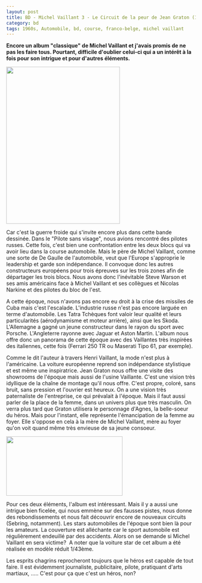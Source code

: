 ```yaml
---
layout: post
title: BD - Michel Vaillant 3 - Le Circuit de la peur de Jean Graton (1961)
category: bd
tags: 1960s, Automobile, bd, course, franco-belge, michel vaillant
---
```

**Encore un album "classique" de Michel Vaillant et j'avais promis de ne pas les faire tous. Pourtant, difficile d'oublier celui-ci qui a un intérêt à la fois pour son intrigue et pour d'autres éléments.**

<img class="alignleft  wp-image-20561" src="https://cheziceman.files.wordpress.com/2017/07/michelvail03.jpg" alt="" width="302" height="418" />

Car c'est la guerre froide qui s'invite encore plus dans cette bande dessinée. Dans le "Pilote sans visage", nous avions rencontré des pilotes russes. Cette fois, c'est bien une confrontation entre les deux blocs qui va avoir lieu dans la course automobile. Mais le père de Michel Vaillant, comme une sorte de De Gaulle de l'automobile, veut que l'Europe s'approprie le leadership et garde son indépendance. Il convoque donc les autres constructeurs européens pour trois épreuves sur les trois zones afin de départager les trois blocs. Nous avons donc l'inévitable Steve Warson et ses amis américains face à Michel Vaillant et ses collègues et Nicolas Narkine et des pilotes du bloc de l'est.

A cette époque, nous n'avons pas encore eu droit à la crise des missiles de Cuba mais c'est l'escalade. L'industrie russe n'est pas encore larguée en terme d'automobile. Les Tatra Tchèques font valoir leur qualité et leurs particularités (aérodynamisme et moteur arrière), ainsi que les Skoda. L'Allemagne a gagné un jeune constructeur dans le rayon du sport avec Porsche. L'Angleterre rayonne avec Jaguar et Aston Martin. L'album nous offre donc un panorama de cette époque avec des Vaillantes très inspirées des italiennes, cette fois (Ferrari 250 TR ou Maserati Tipo 61, par exemple).

Comme le dit l'auteur à travers Henri Vaillant, la mode n'est plus à l'américaine. La voiture européenne reprend son indépendance stylistique et est même une inspiratrice. Jean Graton nous offre une visite des showrooms de l'époque mais aussi de l'usine Vaillante. C'est une vision très idyllique de la chaîne de montage qu'il nous offre. C'est propre, coloré, sans bruit, sans pression et l'ouvrier est heureux. On a une vision très paternaliste de l'entreprise, ce qui prévalait à l'époque. Mais il faut aussi parler de la place de la femme, dans un univers plus que très masculin. On verra plus tard que Graton utilisera le personnage d'Agnes, la belle-soeur du héros. Mais pour l'instant, elle représente l'émancipation de la femme au foyer. Elle s'oppose en cela à la mère de Michel Vaillant, mère au foyer qu'on voit quand même très envieuse de sa jeune consoeur.

<img class="alignleft size-full wp-image-20562" src="https://cheziceman.files.wordpress.com/2017/07/vaillanteouragan61-e1499001857255.jpg" alt="" width="309" height="158" />

Pour ces deux éléments, l'album est intéressant. Mais il y a aussi une intrigue bien ficelée, qui nous emmène sur des fausses pistes, nous donne des rebondissements et nous fait découvrir encore de nouveaux circuits (Sebring, notamment). Les stars automobiles de l'époque sont bien là pour les amateurs. La couverture est alléchante car le sport automobile est régulièrement endeuillé par des accidents. Alors on se demande si Michel Vaillant en sera victime?  A noter que la voiture star de cet album a été réalisée en modèle réduit 1/43ème.

Les esprits chagrins reprocheront toujours que le héros est capable de tout faire. Il est évidemment journaliste, publicitaire, pilote, pratiquant d'arts martiaux, ..... C'est pour ça que c'est un héros, non?
